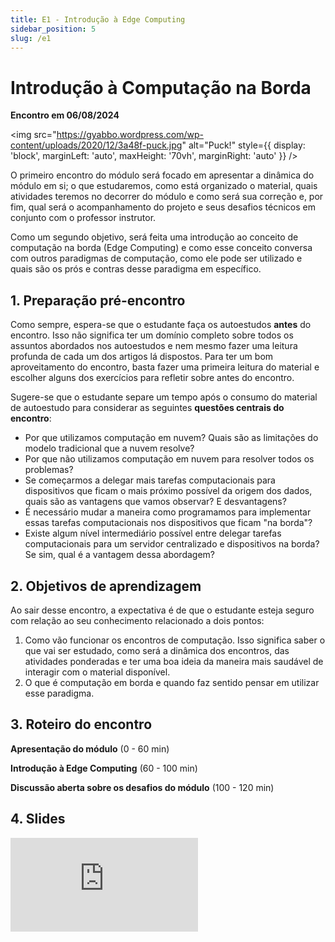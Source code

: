 ```yaml
---
title: E1 - Introdução à Edge Computing
sidebar_position: 5
slug: /e1
---
```


# Introdução à Computação na Borda

**Encontro em 06/08/2024**

<img 
  src="https://gyabbo.wordpress.com/wp-content/uploads/2020/12/3a48f-puck.jpg"
  alt="Puck!"
  style={{ 
    display: 'block',
    marginLeft: 'auto',
    maxHeight: '70vh',
    marginRight: 'auto'
  }} 
/>
<br/>

O primeiro encontro do módulo será focado em apresentar a dinâmica do módulo em
si; o que estudaremos, como está organizado o material, quais atividades
teremos no decorrer do módulo e como será sua correção e, por fim, qual será o
acompanhamento do projeto e seus desafios técnicos em conjunto com o professor
instrutor.

Como um segundo objetivo, será feita uma introdução ao conceito de computação
na borda (Edge Computing) e como esse conceito conversa com outros paradigmas
de computação, como ele pode ser utilizado e quais são os prós e contras desse
paradigma em específico.

## 1. Preparação pré-encontro

Como sempre, espera-se que o estudante faça os autoestudos **antes** do
encontro. Isso não significa ter um domínio completo sobre todos os assuntos
abordados nos autoestudos e nem mesmo fazer uma leitura profunda de cada um dos
artigos lá dispostos. Para ter um bom aproveitamento do encontro, basta fazer
uma primeira leitura do material e escolher alguns dos exercícios para refletir
sobre antes do encontro.

Sugere-se que o estudante separe um tempo após o consumo do material de
autoestudo para considerar as seguintes **questões centrais do encontro**:

* Por que utilizamos computação em nuvem? Quais são as limitações do modelo
  tradicional que a nuvem resolve?
* Por que não utilizamos computação em nuvem para resolver todos os problemas?
* Se começarmos a delegar mais tarefas computacionais para dispositivos que
  ficam o mais próximo possível da origem dos dados, quais são as vantagens que
  vamos observar? E desvantagens?
* É necessário mudar a maneira como programamos para implementar essas tarefas
  computacionais nos dispositivos que ficam "na borda"?
* Existe algum nível intermediário possível entre delegar tarefas
  computacionais para um servidor centralizado e dispositivos na borda? Se sim,
  qual é a vantagem dessa abordagem?

## 2. Objetivos de aprendizagem

Ao sair desse encontro, a expectativa é de que o estudante esteja seguro com
relação ao seu conhecimento relacionado a dois pontos:

1. Como vão funcionar os encontros de computação. Isso significa saber o que
   vai ser estudado, como será a dinâmica dos encontros, das atividades
   ponderadas e ter uma boa ideia da maneira mais saudável de interagir com o
   material disponível.
2. O que é computação em borda e quando faz sentido pensar em utilizar esse
   paradigma.

## 3. Roteiro do encontro

**Apresentação do módulo** (0 - 60 min)

**Introdução à Edge Computing** (60 - 100 min)

**Discussão aberta sobre os desafios do módulo** (100 - 120 min)

## 4. Slides

<div style={{ textAlign: 'center' }}>
    <iframe 
        style={{
            display: 'block',
            margin: 'auto',
            width: '100%',
            height: '50vh',
        }}
        src="https://slides.com/rodrigomangoninicola/m11-ec-encontros/embed#/encontro1"
        frameborder="0" 
        allowFullScreen>
    </iframe>
</div>
